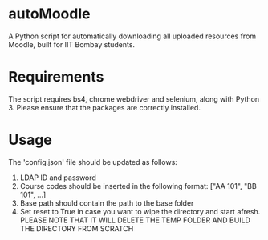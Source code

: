 # autoMoodle

A Python script for automatically downloading all uploaded resources from Moodle, built for IIT Bombay students.

# Requirements

The script requires bs4, chrome webdriver and selenium, along with Python 3. Please ensure that the packages are correctly installed.

# Usage

The 'config.json' file should be updated as follows:
1. LDAP ID and password
2. Course codes should be inserted in the following format: ["AA 101", "BB 101", ...]
3. Base path should contain the path to the base folder
4. Set reset to True in case you want to wipe the directory and start afresh.
PLEASE NOTE THAT IT WILL DELETE THE TEMP FOLDER AND BUILD THE DIRECTORY FROM SCRATCH
